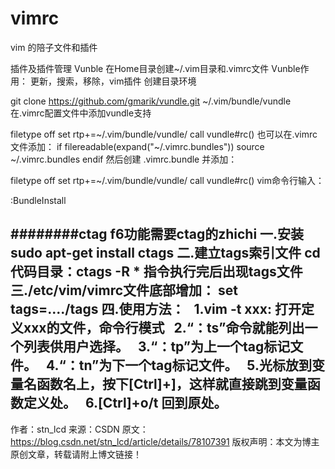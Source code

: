 # vimrc
vim 的陪子文件和插件

插件及插件管理 Vunble
在Home目录创建~/.vim目录和.vimrc文件
Vunble作用：
更新，搜索，移除，vim插件
创建目录环境


git clone https://github.com/gmarik/vundle.git ~/.vim/bundle/vundle
在.vimrc配置文件中添加vundle支持

filetype off
set rtp+=~/.vim/bundle/vundle/
call vundle#rc()
也可以在.vimrc文件添加：
if filereadable(expand("~/.vimrc.bundles")) 
  source ~/.vimrc.bundles 
endif
然后创建 .vimrc.bundle 并添加：


filetype off
set rtp+=~/.vim/bundle/vundle/
call vundle#rc()
vim命令行输入：

:BundleInstall


########ctag
f6功能需要ctag的zhichi
一.安装
sudo apt-get install ctags
二.建立tags索引文件
cd 代码目录：ctags -R *
指令执行完后出现tags文件
三./etc/vim/vimrc文件底部增加：
set tags=..../tags
四.使用方法：
  1.vim -t xxx: 打开定义xxx的文件，命令行模式
  2.“：ts”命令就能列出一个列表供用户选择。
  3.“：tp”为上一个tag标记文件。
  4.“：tn”为下一个tag标记文件。
  5.光标放到变量名函数名上，按下[Ctrl]+]，这样就直接跳到变量函数定义处。
  6.[Ctrl]+o/t 回到原处。
--------------------- 
作者：stn_lcd 
来源：CSDN 
原文：https://blog.csdn.net/stn_lcd/article/details/78107391 
版权声明：本文为博主原创文章，转载请附上博文链接！
